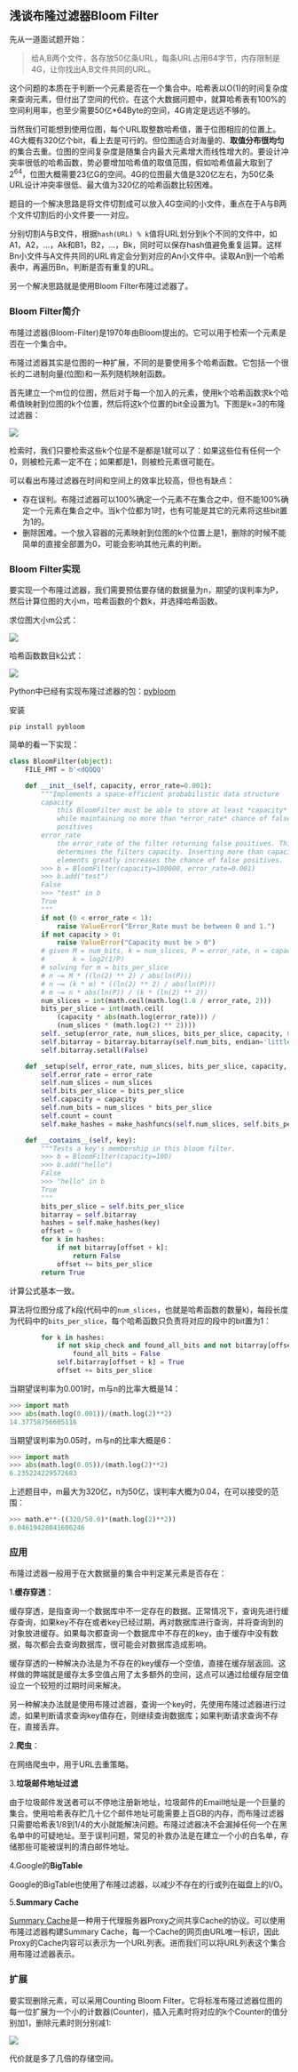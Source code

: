 ## 浅谈布隆过滤器Bloom Filter

先从一道面试题开始：

> 给A,B两个文件，各存放50亿条URL，每条URL占用64字节，内存限制是4G，让你找出A,B文件共同的URL。

这个问题的本质在于判断一个元素是否在一个集合中。哈希表以O(1)的时间复杂度来查询元素，但付出了空间的代价。在这个大数据问题中，就算哈希表有100%的空间利用率，也至少需要50亿*64Byte的空间，4G肯定是远远不够的。

当然我们可能想到使用位图，每个URL取整数哈希值，置于位图相应的位置上。4G大概有320亿个bit，看上去是可行的。但位图适合对海量的、**取值分布很均匀**的集合去重。位图的空间复杂度是随集合内最大元素增大而线性增大的。要设计冲突率很低的哈希函数，势必要增加哈希值的取值范围，假如哈希值最大取到了2<sup>64</sup>，位图大概需要23亿G的空间。4G的位图最大值是320亿左右，为50亿条URL设计冲突率很低、最大值为320亿的哈希函数比较困难。

题目的一个解决思路是将文件切割成可以放入4G空间的小文件，重点在于A与B两个文件切割后的小文件要一一对应。

分别切割A与B文件，根据`hash(URL) % k`值将URL划分到k个不同的文件中，如A1，A2，...，Ak和B1，B2，...，Bk，同时可以保存hash值避免重复运算。这样Bn小文件与A文件共同的URL肯定会分到对应的An小文件中。读取An到一个哈希表中，再遍历Bn，判断是否有重复的URL。

另一个解决思路就是使用Bloom Filter布隆过滤器了。

### Bloom Filter简介

布隆过滤器(Bloom-Filter)是1970年由Bloom提出的。它可以用于检索一个元素是否在一个集合中。

布隆过滤器其实是位图的一种扩展，不同的是要使用多个哈希函数。它包括一个很长的二进制向量(位图)和一系列随机映射函数。

首先建立一个m位的位图，然后对于每一个加入的元素，使用k个哈希函数求k个哈希值映射到位图的k个位置，然后将这k个位置的bit全设置为1。下图是k=3的布隆过滤器：

![](./images/bloom-filter.jpg)

检索时，我们只要检索这些k个位是不是都是1就可以了：如果这些位有任何一个0，则被检元素一定不在；如果都是1，则被检元素很可能在。

可以看出布隆过滤器在时间和空间上的效率比较高，但也有缺点：

- 存在误判。布隆过滤器可以100%确定一个元素不在集合之中，但不能100%确定一个元素在集合之中。当k个位都为1时，也有可能是其它的元素将这些bit置为1的。
- 删除困难。一个放入容器的元素映射到位图的k个位置上是1，删除的时候不能简单的直接全部置为0，可能会影响其他元素的判断。

### Bloom Filter实现

要实现一个布隆过滤器，我们需要预估要存储的数据量为n，期望的误判率为P，然后计算位图的大小m，哈希函数的个数k，并选择哈希函数。

求位图大小m公式：

![](./images/bloom-filter-m.png)

哈希函数数目k公式：

![](./images/bloom-filter-k.png)

Python中已经有实现布隆过滤器的包：[pybloom](https://github.com/jaybaird/python-bloomfilter "pybloom")

安装
```
pip install pybloom
```

简单的看一下实现：

```python
class BloomFilter(object):
    FILE_FMT = b'<dQQQQ'

    def __init__(self, capacity, error_rate=0.001):
        """Implements a space-efficient probabilistic data structure
        capacity
            this BloomFilter must be able to store at least *capacity* elements
            while maintaining no more than *error_rate* chance of false
            positives
        error_rate
            the error_rate of the filter returning false positives. This
            determines the filters capacity. Inserting more than capacity
            elements greatly increases the chance of false positives.
        >>> b = BloomFilter(capacity=100000, error_rate=0.001)
        >>> b.add("test")
        False
        >>> "test" in b
        True
        """
        if not (0 < error_rate < 1):
            raise ValueError("Error_Rate must be between 0 and 1.")
        if not capacity > 0:
            raise ValueError("Capacity must be > 0")
        # given M = num_bits, k = num_slices, P = error_rate, n = capacity
        #       k = log2(1/P)
        # solving for m = bits_per_slice
        # n ~= M * ((ln(2) ** 2) / abs(ln(P)))
        # n ~= (k * m) * ((ln(2) ** 2) / abs(ln(P)))
        # m ~= n * abs(ln(P)) / (k * (ln(2) ** 2))
        num_slices = int(math.ceil(math.log(1.0 / error_rate, 2)))
        bits_per_slice = int(math.ceil(
            (capacity * abs(math.log(error_rate))) /
            (num_slices * (math.log(2) ** 2))))
        self._setup(error_rate, num_slices, bits_per_slice, capacity, 0)
        self.bitarray = bitarray.bitarray(self.num_bits, endian='little')
        self.bitarray.setall(False)

    def _setup(self, error_rate, num_slices, bits_per_slice, capacity, count):
        self.error_rate = error_rate
        self.num_slices = num_slices
        self.bits_per_slice = bits_per_slice
        self.capacity = capacity
        self.num_bits = num_slices * bits_per_slice
        self.count = count
        self.make_hashes = make_hashfuncs(self.num_slices, self.bits_per_slice)

    def __contains__(self, key):
        """Tests a key's membership in this bloom filter.
        >>> b = BloomFilter(capacity=100)
        >>> b.add("hello")
        False
        >>> "hello" in b
        True
        """
        bits_per_slice = self.bits_per_slice
        bitarray = self.bitarray
        hashes = self.make_hashes(key)
        offset = 0
        for k in hashes:
            if not bitarray[offset + k]:
                return False
            offset += bits_per_slice
        return True
```

计算公式基本一致。

算法将位图分成了k段(代码中的`num_slices`，也就是哈希函数的数量k)，每段长度为代码中的`bits_per_slice`，每个哈希函数只负责将对应的段中的bit置为1：

```python
        for k in hashes:
            if not skip_check and found_all_bits and not bitarray[offset + k]:
                found_all_bits = False
            self.bitarray[offset + k] = True
            offset += bits_per_slice
```

当期望误判率为0.001时，m与n的比率大概是14：

```python
>>> import math
>>> abs(math.log(0.001))/(math.log(2)**2)
14.37758756605116
```

当期望误判率为0.05时，m与n的比率大概是6：

```python
>>> import math
>>> abs(math.log(0.05))/(math.log(2)**2)
6.235224229572683
```

上述题目中，m最大为320亿，n为50亿，误判率大概为0.04，在可以接受的范围：
```python
>>> math.e**-((320/50.0)*(math.log(2)**2))
0.04619428041606246
```

### 应用

布隆过滤器一般用于在大数据量的集合中判定某元素是否存在：

1.**缓存穿透**：

缓存穿透，是指查询一个数据库中不一定存在的数据。正常情况下，查询先进行缓存查询，如果key不存在或者key已经过期，再对数据库进行查询，并将查询到的对象放进缓存。如果每次都查询一个数据库中不存在的key，由于缓存中没有数据，每次都会去查询数据库，很可能会对数据库造成影响。

缓存穿透的一种解决办法是为不存在的key缓存一个空值，直接在缓存层返回。这样做的弊端就是缓存太多空值占用了太多额外的空间，这点可以通过给缓存层空值设立一个较短的过期时间来解决。

另一种解决办法就是使用布隆过滤器，查询一个key时，先使用布隆过滤器进行过滤，如果判断请求查询key值存在，则继续查询数据库；如果判断请求查询不存在，直接丢弃。

2.**爬虫**：

在网络爬虫中，用于URL去重策略。

3.**垃圾邮件地址过滤**

由于垃圾邮件发送者可以不停地注册新地址，垃圾邮件的Email地址是一个巨量的集合。使用哈希表存贮几十亿个邮件地址可能需要上百GB的内存，而布隆过滤器只需要哈希表1/8到1/4的大小就能解决问题。布隆过滤器决不会漏掉任何一个在黑名单中的可疑地址。至于误判问题，常见的补救办法是在建立一个小的白名单，存储那些可能被误判的清白邮件地址。

4.Google的**BigTable**

Google的BigTable也使用了布隆过滤器，以减少不存在的行或列在磁盘上的I/O。

5.**Summary Cache**

[Summary Cache](http://pages.cs.wisc.edu/~jussara/papers/00ton.pdf)是一种用于代理服务器Proxy之间共享Cache的协议。可以使用布隆过滤器构建Summary Cache，每一个Cache的网页由URL唯一标识，因此Proxy的Cache内容可以表示为一个URL列表。进而我们可以将URL列表这个集合用布隆过滤器表示。

### 扩展

要实现删除元素，可以采用Counting Bloom Filter。它将标准布隆过滤器位图的每一位扩展为一个小的计数器(Counter)，插入元素时将对应的k个Counter的值分别加1，删除元素时则分别减1:

![](./images/bloom-filter-count.jpg)

代价就是多了几倍的存储空间。